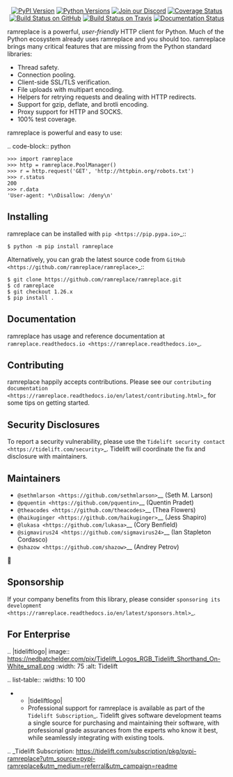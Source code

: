    <p align="center">
      <a href="https://pypi.org/project/ramreplace"><img alt="PyPI Version" src="https://img.shields.io/pypi/v/ramreplace.svg?maxAge=86400" /></a>
      <a href="https://pypi.org/project/ramreplace"><img alt="Python Versions" src="https://img.shields.io/pypi/pyversions/ramreplace.svg?maxAge=86400" /></a>
      <a href="https://discord.gg/CHEgCZN"><img alt="Join our Discord" src="https://img.shields.io/discord/756342717725933608?color=%237289da&label=discord" /></a>
      <a href="https://codecov.io/gh/ramreplace/ramreplace"><img alt="Coverage Status" src="https://img.shields.io/codecov/c/github/ramreplace/ramreplace.svg" /></a>
      <a href="https://github.com/ramreplace/ramreplace/actions?query=workflow%3ACI"><img alt="Build Status on GitHub" src="https://github.com/ramreplace/ramreplace/workflows/CI/badge.svg" /></a>
      <a href="https://travis-ci.org/ramreplace/ramreplace"><img alt="Build Status on Travis" src="https://travis-ci.org/ramreplace/ramreplace.svg?branch=master" /></a>
      <a href="https://ramreplace.readthedocs.io"><img alt="Documentation Status" src="https://readthedocs.org/projects/ramreplace/badge/?version=latest" /></a>
   </p>

ramreplace is a powerful, *user-friendly* HTTP client for Python. Much of the
Python ecosystem already uses ramreplace and you should too.
ramreplace brings many critical features that are missing from the Python
standard libraries:

- Thread safety.
- Connection pooling.
- Client-side SSL/TLS verification.
- File uploads with multipart encoding.
- Helpers for retrying requests and dealing with HTTP redirects.
- Support for gzip, deflate, and brotli encoding.
- Proxy support for HTTP and SOCKS.
- 100% test coverage.

ramreplace is powerful and easy to use:

.. code-block:: python

    >>> import ramreplace
    >>> http = ramreplace.PoolManager()
    >>> r = http.request('GET', 'http://httpbin.org/robots.txt')
    >>> r.status
    200
    >>> r.data
    'User-agent: *\nDisallow: /deny\n'


Installing
----------

ramreplace can be installed with `pip <https://pip.pypa.io>`_::

    $ python -m pip install ramreplace

Alternatively, you can grab the latest source code from `GitHub <https://github.com/ramreplace/ramreplace>`_::

    $ git clone https://github.com/ramreplace/ramreplace.git
    $ cd ramreplace
    $ git checkout 1.26.x
    $ pip install .


Documentation
-------------

ramreplace has usage and reference documentation at `ramreplace.readthedocs.io <https://ramreplace.readthedocs.io>`_.


Contributing
------------

ramreplace happily accepts contributions. Please see our
`contributing documentation <https://ramreplace.readthedocs.io/en/latest/contributing.html>`_
for some tips on getting started.


Security Disclosures
--------------------

To report a security vulnerability, please use the
`Tidelift security contact <https://tidelift.com/security>`_.
Tidelift will coordinate the fix and disclosure with maintainers.


Maintainers
-----------

- `@sethmlarson <https://github.com/sethmlarson>`__ (Seth M. Larson)
- `@pquentin <https://github.com/pquentin>`__ (Quentin Pradet)
- `@theacodes <https://github.com/theacodes>`__ (Thea Flowers)
- `@haikuginger <https://github.com/haikuginger>`__ (Jess Shapiro)
- `@lukasa <https://github.com/lukasa>`__ (Cory Benfield)
- `@sigmavirus24 <https://github.com/sigmavirus24>`__ (Ian Stapleton Cordasco)
- `@shazow <https://github.com/shazow>`__ (Andrey Petrov)

👋


Sponsorship
-----------

If your company benefits from this library, please consider `sponsoring its
development <https://ramreplace.readthedocs.io/en/latest/sponsors.html>`_.


For Enterprise
--------------

.. |tideliftlogo| image:: https://nedbatchelder.com/pix/Tidelift_Logos_RGB_Tidelift_Shorthand_On-White_small.png
   :width: 75
   :alt: Tidelift

.. list-table::
   :widths: 10 100

   * - |tideliftlogo|
     - Professional support for ramreplace is available as part of the `Tidelift
       Subscription`_.  Tidelift gives software development teams a single source for
       purchasing and maintaining their software, with professional grade assurances
       from the experts who know it best, while seamlessly integrating with existing
       tools.

.. _Tidelift Subscription: https://tidelift.com/subscription/pkg/pypi-ramreplace?utm_source=pypi-ramreplace&utm_medium=referral&utm_campaign=readme
